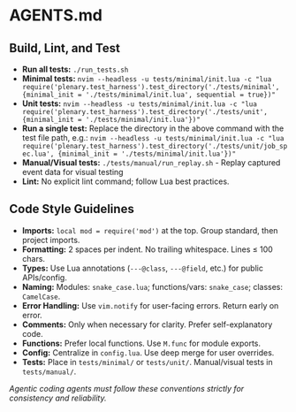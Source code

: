 # AGENTS.md

## Build, Lint, and Test
- **Run all tests:** `./run_tests.sh`
- **Minimal tests:**
  `nvim --headless -u tests/minimal/init.lua -c "lua require('plenary.test_harness').test_directory('./tests/minimal', {minimal_init = './tests/minimal/init.lua', sequential = true})"`
- **Unit tests:**
  `nvim --headless -u tests/minimal/init.lua -c "lua require('plenary.test_harness').test_directory('./tests/unit', {minimal_init = './tests/minimal/init.lua'})"`
- **Run a single test:** Replace the directory in the above command with the test file path, e.g.:
  `nvim --headless -u tests/minimal/init.lua -c "lua require('plenary.test_harness').test_directory('./tests/unit/job_spec.lua', {minimal_init = './tests/minimal/init.lua'})"`
- **Manual/Visual tests:** `./tests/manual/run_replay.sh` - Replay captured event data for visual testing
- **Lint:** No explicit lint command; follow Lua best practices.

## Code Style Guidelines
- **Imports:** `local mod = require('mod')` at the top. Group standard, then project imports.
- **Formatting:** 2 spaces per indent. No trailing whitespace. Lines ≤ 100 chars.
- **Types:** Use Lua annotations (`---@class`, `---@field`, etc.) for public APIs/config.
- **Naming:** Modules: `snake_case.lua`; functions/vars: `snake_case`; classes: `CamelCase`.
- **Error Handling:** Use `vim.notify` for user-facing errors. Return early on error.
- **Comments:** Only when necessary for clarity. Prefer self-explanatory code.
- **Functions:** Prefer local functions. Use `M.func` for module exports.
- **Config:** Centralize in `config.lua`. Use deep merge for user overrides.
- **Tests:** Place in `tests/minimal/` or `tests/unit/`. Manual/visual tests in `tests/manual/`.

_Agentic coding agents must follow these conventions strictly for consistency and reliability._

